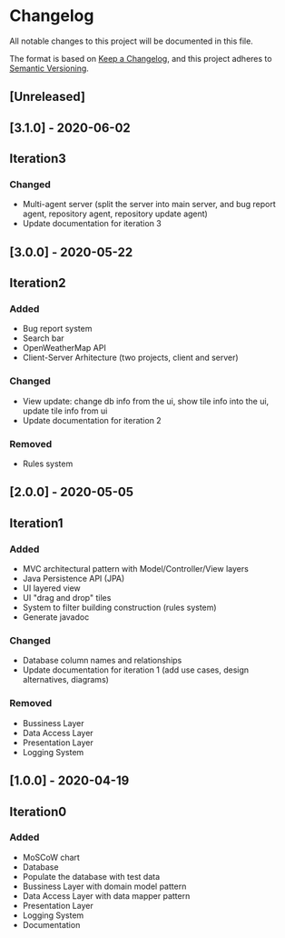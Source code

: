 # Changelog
All notable changes to this project will be documented in this file.

The format is based on [Keep a Changelog](https://keepachangelog.com/en/1.0.0/),
and this project adheres to [Semantic Versioning](https://semver.org/spec/v2.0.0.html).



## [Unreleased]

## [3.1.0] - 2020-06-02
## Iteration3
### Changed
- Multi-agent server (split the server into main server, and bug report agent, repository agent, repository update agent)
- Update documentation for iteration 3



## [3.0.0] - 2020-05-22
## Iteration2
### Added
- Bug report system
- Search bar
- OpenWeatherMap API
- Client-Server Arhitecture (two projects, client and server)

### Changed
- View update: change db info from the ui, show tile info into the ui, update tile info from ui
- Update documentation for iteration 2

### Removed
- Rules system



## [2.0.0] - 2020-05-05
## Iteration1
### Added
- MVC architectural pattern with Model/Controller/View layers
- Java Persistence API (JPA)
- UI layered view
- UI "drag and drop" tiles
- System to filter building construction (rules system)
- Generate javadoc

### Changed
- Database column names and relationships
- Update documentation for iteration 1 (add use cases, design alternatives, diagrams)

### Removed
- Bussiness Layer
- Data Access Layer
- Presentation Layer
- Logging System



## [1.0.0] - 2020-04-19
## Iteration0
### Added
- MoSCoW chart
- Database
- Populate the database with test data
- Bussiness Layer with domain model pattern
- Data Access Layer with data mapper pattern
- Presentation Layer
- Logging System
- Documentation
